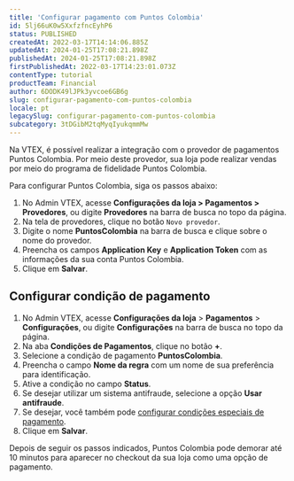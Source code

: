 ```yaml
---
title: 'Configurar pagamento com Puntos Colombia'
id: 5lj66uK0w5XxfzfncEyhP6
status: PUBLISHED
createdAt: 2022-03-17T14:14:06.885Z
updatedAt: 2024-01-25T17:08:21.898Z
publishedAt: 2024-01-25T17:08:21.898Z
firstPublishedAt: 2022-03-17T14:23:01.073Z
contentType: tutorial
productTeam: Financial
author: 6DODK49lJPk3yvcoe6GB6g
slug: configurar-pagamento-com-puntos-colombia
locale: pt
legacySlug: configurar-pagamento-com-puntos-colombia
subcategory: 3tDGibM2tqMyqIyukqmmMw
---
```


Na VTEX, é possível realizar a integração com o provedor de pagamentos Puntos Colombia. Por meio deste provedor, sua loja pode realizar vendas por meio do programa de fidelidade Puntos Colombia.

Para configurar Puntos Colombia, siga os passos abaixo:

1. No Admin VTEX, acesse __Configurações da loja > Pagamentos > Provedores__, ou digite __Provedores__ na barra de busca no topo da página.
2. Na tela de provedores, clique no botão `Novo provedor`.
3. Digite o nome __PuntosColombia__ na barra de busca e clique sobre o nome do provedor.
4. Preencha os campos __Application Key__ e __Application Token__ com as informações da sua conta Puntos Colombia.
5. Clique em __Salvar__.

## Configurar condição de pagamento

1. No Admin VTEX, acesse **Configurações da loja** > **Pagamentos** > **Configurações**, ou digite **Configurações** na barra de busca no topo da página.
2. Na aba __Condições de Pagamentos__, clique no botão __+__.
3. Selecione a condição de pagamento __PuntosColombia__.
4. Preencha o campo __Nome da regra__ com um nome de sua preferência para identificação.
5. Ative a condição no campo __Status__.
6. Se desejar utilizar um sistema antifraude, selecione a opção __Usar antifraude__.
7. Se desejar, você também pode [configurar condições especiais de pagamento](https://help.vtex.com/pt/tutorial/condiciones-especiales--tutorials_456?&utm_source=autocomplete#).
8. Clique em __Salvar__.

Depois de seguir os passos indicados, Puntos Colombia pode demorar até 10 minutos para aparecer no checkout da sua loja como uma opção de pagamento. 
